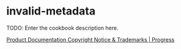 # invalid-metadata

TODO: Enter the cookbook description here.

[Product Documentation Copyright Notice & Trademarks | Progress](https://www.progress.com/legal/documentation-copyright)
